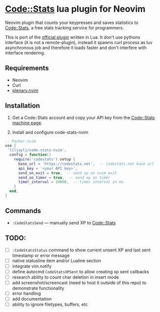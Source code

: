 # [Code::Stats](https://codestats.net) lua plugin for Neovim

Neovim plugin that counts your keypresses and saves statistics to [Code::Stats](https://codestats.net), a free stats tracking service for programmers.

This is port of the [official plugin](https://gitlab.com/code-stats/code-stats-vim) written in Lua. It don't use pythonx interface (it is not a remote-plugin), instead it spawns curl process as luv asynchronous job and therefore it loads faster and don't interfere with interface rendering.

## Requirements

- Neovim
- Curl
- [plenary.nvim](https://github.com/nvim-lua/plenary.nvim)

## Installation

1) Get a Code::Stats account and copy your API key from the [Code::Stats machine page](https://codestats.net/my/machines).

2) Install and configure code-stats-nvim


```lua
-- Packer.nvim
use {
 'liljaylj/code-stats-nvim',
  config = function()
    require('codestats').setup {
      base_url = 'https://codestats.net',  -- codestats.net base url
      api_key = '<your API key>',
      send_on_exit = true,  -- send xp on nvim exit
      send_on_timer = true,  -- send xp on timer
      timer_interval = 10000,  -- timer interval in ms
    }
  end,
}
```

## Commands

- `:CodeStatsSend` — manually send XP to [Code::Stats](https://codestats.net)

## TODO:

- [ ] `:CodeStatsStatus` command to show current unsent XP and last sent timestamp or error message
- [ ] native statusline item and/or Lualine section
- [ ] integrate vim.notify
- [ ] define autocmd `CodeStatsXPSent` to allow creating xp sent callbacks
- [ ] research ability to count char deletion in insert mode
- [ ] add screenshot/screencast (need to host it outside of this repo) to demonstrate functionality
- [ ] error handling
- [ ] add documentation
- [ ] ability to ignore filetypes, buffers, etc

